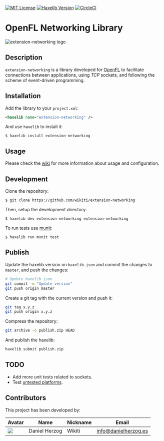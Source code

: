 [![MIT License](https://img.shields.io/badge/license-MIT-blue.svg?style=flat)](LICENSE.md) [![Haxelib Version](https://img.shields.io/github/tag/wikiti/extension-networking.svg?style=flat&label=haxelib)](http://lib.haxe.org/p/extension-networking)  [![CircleCI](https://circleci.com/gh/wikiti/extension-networking.svg?style=shield)](https://circleci.com/gh/wikiti/extension-networking)

# OpenFL Networking Library

![extension-networking logo](https://raw.githubusercontent.com/wikiti/extension-networking/master/dev/logo.png)


## Description

`extension-networking` is a library developed for [OpenFL](http://www.openfl.org/) to facilitate connections between applications, using *TCP* sockets, and following the scheme of event-driven programming.

## Installation

Add the library to your `project.xml`:

```xml
<haxelib name="extension-networking" />
```

And use `haxelib` to install it:

```shell
$ haxelib install extension-networking
```

## Usage

Please check the [wiki](https://github.com/wikiti/extension-networking/wiki) for more information about usage and configuration.


## Development

Clone the repository:

```shell
$ git clone https://github.com/wikiti/extension-networking
```

Then, setup the development directory:

```shell
$ haxelib dev extension-networking extension-networking
```

To run tests use [munit](https://github.com/massiveinteractive/MassiveUnit):

```shell
$ haxelib run munit test
```

## Publish

Update the haxelib version on `haxelib.json` and commit the changes to `master`,
and push the changes:

```sh
# Update haxelib.json
git commit -m "Update version"
git push origin master
```

Create a git tag with the current version and push it:

```sh
git tag x.y.z
git push origin x.y.z
```

Compress the repository:

```sh
git archive -o publish.zip HEAD
```

And publish the haxelib:

```sh
haxelib submit publish.zip
```

## TODO

- Add more unit tests related to sockets.
- Test [untested platforms](https://github.com/wikiti/extension-networking/wiki/Considerations#unsupporteduntested-platforms).

## Contributors

This project has been developed by:

| Avatar | Name | Nickname | Email |
| ------ | ---- | -------- | ----- |
| ![](http://www.gravatar.com/avatar/2ae6d81e0605177ba9e17b19f54e6b6c.jpg?s=64)  | Daniel Herzog | Wikiti | [info@danielherzog.es](mailto:info@danielherzog.es)
